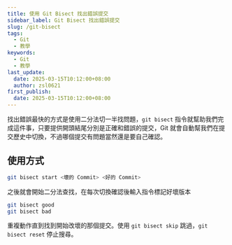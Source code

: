 ```yaml
---
title: 使用 Git Bisect 找出錯誤提交
sidebar_label: Git Bisect 找出錯誤提交
slug: /git-bisect
tags:
  - Git
  - 教學
keywords:
  - Git
  - 教學
last_update:
  date: 2025-03-15T10:12:00+08:00
  author: zsl0621
first_publish:
  date: 2025-03-15T10:12:00+08:00
---
```


找出錯誤最快的方式是使用二分法切一半找問題，`git bisect` 指令就幫助我們完成這件事，只要提供開頭結尾分別是正確和錯誤的提交，Git 就會自動幫我們在提交歷史中切換，不過哪個提交有問題當然還是要自己確認。

## 使用方式

```sh
git bisect start <壞的 Commit> <好的 Commit>
```

之後就會開始二分法查找，在每次切換確認後輸入指令標記好壞版本

```sh
git bisect good
git bisect bad
```

重複動作直到找到開始改壞的那個提交。使用 `git bisect skip` 跳過，`git bisect reset` 停止搜尋。
